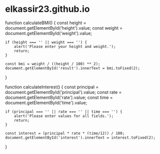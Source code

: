 # elkassir23.github.io
function calculateBMI() {
	const height = document.getElementById('height').value;
	const weight = document.getElementById('weight').value;

	if (height === '' || weight === '') {
		alert('Please enter your height and weight.');
		return;
	}

	const bmi = weight / ((height / 100) ** 2);
	document.getElementById('result').innerText = bmi.toFixed(2);
}

function calculateInterest() {
	const principal = document.getElementById('principal').value;
	const rate = document.getElementById('rate').value;
	const time = document.getElementById('time').value;

	if (principal === '' || rate === '' || time === '') {
		alert('Please enter values for all fields.');
		return;
	}

	const interest = (principal * rate * (time/12)) / 100;
	document.getElementById('interest').innerText = interest.toFixed(2);
}
